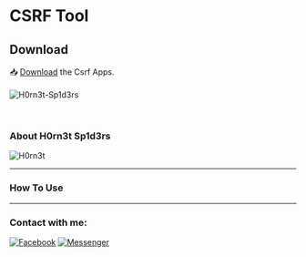 <h1>CSRF Tool</h1>

<h2>Download</h2>

📥 <a href="">Download</a> the Csrf Apps.
<br><br>
![H0rn3t-Sp1d3rs](https://user-images.githubusercontent.com/97798085/161702150-988186c3-ca4a-4665-969b-e72d4c7b3ca8.png)


<br>
<h3>About H0rn3t Sp1d3rs</h3>

![H0rn3t](https://user-images.githubusercontent.com/97798085/155151052-39565ba2-aae0-4c75-9c72-2b7643d817f0.png)



<hr>
<h3>How To Use</H3>

<hr>
<h3 align="left">Contact with me:</h3>
<p align="left">
<a href="https://www.facebook.com/H0rn3t.Sp1d3rs"><img title="Facebook" src="https://img.shields.io/badge/Facebook-red?style=for-the-badge&logo=facebook"></a>
<a href="https://www.facebook.com/call.me.H0rn3t.Sp1d3rs"><img title="Messenger" src="https://img.shields.io/badge/Messenger-red?style=for-the-badge&logo=messenger"></a>



